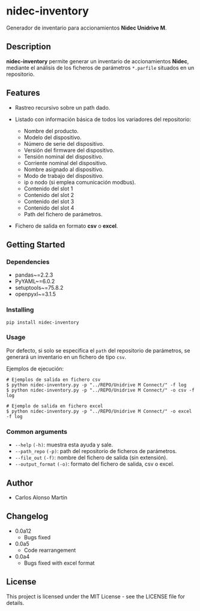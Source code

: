 # nidec-inventory

Generador de inventario para accionamientos **Nidec Unidrive M**.

## Description

**nidec-inventory** permite generar un inventario de accionamientos **Nidec**, mediante el análisis de los ficheros de parámetros `*.parfile` situados en un repositorio.

## Features

- Rastreo recursivo sobre un path dado.
- Listado con información básica de todos los variadores del repositorio:

    - Nombre del producto.
    - Modelo del dispositivo.
    - Número de serie del dispositivo.
    - Versión del firmware del dispositivo.
    - Tensión nominal del dispositivo.
    - Corriente nominal del dispositivo.
    - Nombre asignado al dispositivo.
    - Modo de trabajo del dispositivo.
    - ip o nodo (si emplea comunicación modbus).
    - Contenido del slot 1
    - Contenido del slot 2
    - Contenido del slot 3
    - Contenido del slot 4
    - Path del fichero de parámetros.

- Fichero de salida en formato **csv** o **excel**.

## Getting Started

### Dependencies

- pandas~=2.2.3
- PyYAML~=6.0.2
- setuptools~=75.8.2
- openpyxl~=3.1.5

### Installing

```shell
pip install nidec-inventory
```

### Usage

Por defecto, si solo se especifica el `path` del repositorio de parámetros, se generará un inventario en un fichero de tipo `csv`.

Ejemplos de ejecución:

```
# Ejemplos de salida en fichero csv
$ python nidec-inventory.py -p "../REPO/Unidrive M Connect/" -f log
$ python nidec-inventory.py -p "../REPO/Unidrive M Connect/" -o csv -f log

# Ejemplo de salida en fichero excel
$ python nidec-inventory.py -p "../REPO/Unidrive M Connect/" -o excel -f log
```
### Common arguments

- `--help` `(-h)`: muestra esta ayuda y sale.
- `--path_repo` `(-p)`: path del repositorio de ficheros de parámetros.
- `--file_out` `(-f)`: nombre del fichero de salida (sin extensión).
- `--output_format` `(-o)`: formato del fichero de salida, csv o excel.

## Author

- Carlos Alonso Martín

## Changelog

* 0.0a12
  * Bugs fixed 
* 0.0a5
  * Code rearrangement
* 0.0a4
  * Bugs fixed with excel format

## License

This project is licensed under the MIT License - see the LICENSE file for details.